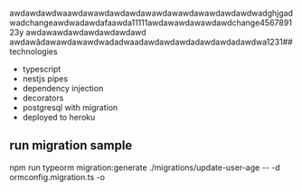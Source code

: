 awdawdawdwaawdawawdawdawdawawdawawdawawdawdawdwadghjgadwadchangeawdwadawdafaawda11111awdawawdawawdawdchange456789123y
awdawawdawdawdawdawdawd
awdawădawawdawawdwadadwaadawdawdawdadawdawdadawdwa1231## technologies

- typescript
- nestjs pipes
- dependency injection
- decorators
- postgresql with migration
- deployed to heroku

## run migration sample

npm run typeorm migration:generate ./migrations/update-user-age -- -d ormconfig.migration.ts -o
